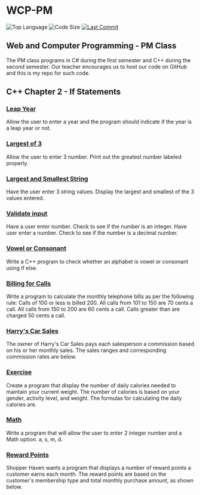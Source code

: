 # WCP-PM

![Top Language](https://img.shields.io/github/languages/top/doccodes/wcp-pm.svg?style=flat)
![Code Size](https://img.shields.io/github/languages/code-size/doccodes/wcp-pm.svg?style=flat)
[![Last Commit](https://img.shields.io/github/last-commit/doccodes/wcp-pm.svg?style=flat)](https://github.com/doccodes/wcp-pm/commit/master)

## Web and Computer Programming - PM Class
The PM class programs in C# during the first semester and C++ during the second semester. Our teacher encourages us to host our code on GitHub and this is my repo for such code.

## C++ Chapter 2 - If Statements
### [Leap Year](LeapYear)
Allow the user to enter a year and the program should indicate if the year is a leap year or not.
### [Largest of 3](LargestThree)
Allow the user to enter 3 number. Print out the greatest number labeled properly.
### [Largest and Smallest String](LargestString)
Have the user enter 3 string values. Display the largest and smallest of the 3 values entered.
### [Validate input](Validate)
Have a user enter number. Check to see if the number is an integer. Have user enter a number. Check to see if the number is a decimal number.
### [Vowel or Consonant](Letter)
Write a C++ program to check whether an alphabet is vowel or consonant using if else.
### [Billing for Calls](Calls)
Write a program to calculate the monthly telephone bills as per the following rule: Calls of 100 or less is billed 200. All calls from 101 to 150 are 70 cents a call. All calls from 150 to 200 are 60 cents a call. Calls greater than are charged 50 cents a call.
### [Harry's Car Sales](HarryCarSales)
The owner of Harry's Car Sales pays each salesperson a commission based on his or her monthly sales. The sales ranges and corresponding commission rates are below.
### [Exercise](Exercise)
Create a program that display the number of daily calories needed to maintain your current weight. The number of calories is based on your gender, activity level, and weight. The formulas for calculating the daily calories are.
### [Math](Math)
Write a program that will allow the user to enter 2 integer number and a Math option. a, s, m, d.
### [Reward Points](RewardPoints)
Shopper Haven wants a program that displays a number of reward points a customer earns each month. The reward points are based on the customer's membership type and total monthly purchase amount, as shown below.
